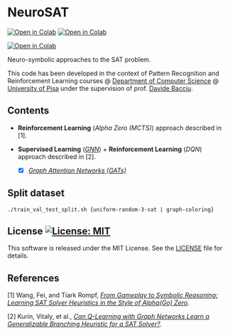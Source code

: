 # NeuroSAT

[![Open in Colab](https://img.shields.io/static/v1.svg?logo=google-colab&label=GraphQSAT&message=Open%20In%20Colab&color=blue)](https://colab.research.google.com/github/dmeoli/neuro-sat/blob/master/GraphQSAT.ipynb)
[![Open in Colab](https://img.shields.io/static/v1.svg?logo=google-colab&label=GATQSAT&message=Open%20In%20Colab&color=blue)](https://colab.research.google.com/github/dmeoli/neuro-sat/blob/master/GATQSAT.ipynb)

[![Open in Colab](https://img.shields.io/static/v1.svg?logo=google-colab&label=AlphaZeroSAT&message=Open%20In%20Colab&color=blue)](https://colab.research.google.com/github/dmeoli/neuro-sat/blob/master/AlphaZeroSAT.ipynb)

Neuro-symbolic approaches to the SAT problem.

This code has been developed in the context of Pattern Recognition and Reinforcement Learning courses @
[Department of Computer Science](https://www.di.unipi.it/en/)
@ [University of Pisa](https://www.unipi.it/index.php/english)
under the supervision of prof. [Davide Bacciu](http://pages.di.unipi.it/bacciu/).

## Contents

- **Reinforcement Learning** (*Alpha Zero (MCTS)*) approach described in [1].

- **Supervised Learning** (*[GNN](https://arxiv.org/abs/1806.01261)*) +
  **Reinforcement Learning** (*DQN*) approach described in [2].
    - [x] [*Graph Attention Networks (GATs)*](https://arxiv.org/abs/1710.10903)

## Split dataset

```./train_val_test_split.sh {uniform-random-3-sat | graph-coloring}```

## License [![License: MIT](https://img.shields.io/badge/License-MIT-yellow.svg)](https://opensource.org/licenses/MIT)

This software is released under the MIT License. See the [LICENSE](LICENSE) file for details.

## References

[1] Wang, Fei, and Tiark Rompf, [*From Gameplay to Symbolic Reasoning: Learning SAT Solver Heuristics in the Style of
Alpha(Go) Zero*](https://arxiv.org/abs/1802.05340).

[2] Kurin, Vitaly, et al., [*Can Q-Learning with Graph Networks Learn a Generalizable Branching Heuristic for a SAT
Solver?*](https://arxiv.org/abs/1909.11830).
